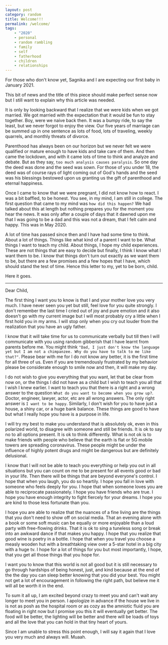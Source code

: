 ```yaml
---
layout: post
category: random
title: Welcome!!! 
permalink: /welcome/
tags:
    - "2020"
    - personal
    - random rambling
    - family
    - self
    - fatherhood
    - children
    - relationships
---
```


For those who don't know yet, Sagnika and I are expecting our first baby in
January 2021.

This bit of news and the title of this piece should make perfect sense now but
I still want to explain why this article was needed. 

It is only by looking backward that I realize that we were kids when we got
married.  We got married with the expectation that it would be fun to stay
together.  Boy, were we naive back then. It was a bumpy ride, to say the least,
but we never forgot to enjoy the view. Our five years of marriage can be summed
up in one sentence as lots of food, lots of traveling, weekly quarrels, and
monthly threats of divorce.

Parenthood has always been on our horizon but we never felt we were qualified
or mature enough to have kids and take care of them. And then came the
lockdown, and with it came lots of time to think and analyze and debate.  But
as they say, `too much analysis causes paralysis`.  So one day the deed was
done and the seed was sown. For those of you under 18, the deed was of course
rays of light coming out of God's hands and the seed was his blessings bestowed
upon us granting us the gift of parenthood and eternal happiness. 

Once I came to know that we were pregnant, I did not know how to react. I was a
bit baffled, to be honest.  You see, in my mind, I am still in college.  The
first question that came to my mind was `how did this happen?` We had talked
about this at length but nothing prepares you for the moment you hear the news.
It was only after a couple of days that it dawned upon me that I was going to
be a dad and this was not a dream, that I felt calm and happy. This was in May
2020.

A lot of time has passed since then and I have had some time to think.  About a
lot of things.  Things like what kind of a parent I want to be.  What things I
want to teach my child. About things, I hope my child experiences. These are
not things that are easy to decide but finally, I think I know what I want them
to be. I know that things don't turn out exactly as we want them to be, but
there are a few promises and a few hopes that I have, which should stand the
test of time. Hence this letter to my, yet to be born, child.

Here it goes.

---

Dear Child,

The first thing I want you to know is that I and your mother love you very
much. I have never seen you yet but still, feel love for you quite strongly. I
don't remember the last time I cried out of joy and pure emotion and it also
doesn't go with my current image but I will most probably cry a little when I
first hold you in my arms. I will stop only when you cry out louder from
the realization that you have an ugly father.

I know that it will take time for us to communicate verbally but till then I
will communicate with you using random gibberish that I have learnt from
parents before me. You might think `"Dad, I just don't know the language yet
but I am not a chimpanzee. Why do you have to talk to me like that?"`.  Please
bear with me for I do not know any better, it is the first time for all three
of us. Even if you are tremendously frustrated by my behavior please be
considerate enough to smile now and then, it will make my day.

I do not wish to give you everything that you want, let that be clear from now
on, or the things I did not have as a child but I wish to teach you all that I
wish I knew earlier.  I want to teach you that there is a right and a wrong
answer to the question `What do you want to become when you grow up?`. Doctor,
engineer, lawyer, actor, etc are all wrong answers. The only right answer is
`I want to be happy`. Similarly, I don't wish for you to have just a house, a
shiny car, or a huge bank balance.  These things are good to have but what I
really hope you have is a purpose in life.

I will try my best to make you understand that is absolutely ok, even in this
polarized world, to disagree with someone and still be friends.  It is ok to
say no to all options present. It is ok to think differently. What is not ok is
to make friends with people who believe that the earth is flat or 5G mobile
towers are spreading coronavirus. These people might be under the influence of
highly potent drugs and might be dangerous but are definitely delusional.

I know that I will not be able to teach you everything or help you out in all
situations but you can count on me to be present for all events good or bad in
your life.  Then there will be things that are beyond everyone's control. I
hope that when you laugh, you do so heartily.  I hope you fall in love with
someone who feels deeply for you. I hope that when someone loves you are able
to reciprocate passionately.  I hope you have friends who are true. I hope you
have enough integrity to fight fiercely for your dreams.  I hope you are kind
to those less fortunate than you.

I hope you are able to realize that the nuances of a fine living are the things
that you don't need to show off on social media. That an evening alone with a
book or some soft music can be equally or more enjoyable than a loud party with
free-flowing drinks. That it is ok to sing a tuneless song or break into an
awkward dance if that makes you happy. I hope that you realize that good wine
is poetry in a bottle.  I hope that when you travel you choose a measly wooden
hut with a breathtaking view over a 5-star hotel in a big city with a huge tv.
I hope for a lot of things for you but most importantly, I hope, that you get
all those things that you hope for.

I want you to know that this world is not all good but it is still necessary to
go through hardships of being honest, just, and kind because at the end of the
the day you can sleep better knowing that you did your best.  You might not get
a lot of encouragement in following the right path, but believe me it will all
be worth it in the end.

To sum it all up, I am excited beyond crazy to meet you and can't wait any
longer to meet you in person.  I apologize in advance if the house we live in
is not as posh as the hospital room or as cozy as the amniotic fluid you are
floating in right now but I promise you this it will eventually get better.
The food will be better, the lighting will be better and there will be loads of
toys and all the love that you can hold in that tiny heart of yours.

Since I am unable to stress this point enough, I will say it again that I love
you very much and always will. Muaah.
